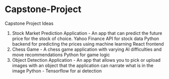 # Capstone-Project

Capstone Project Ideas
1. Stock Market Prediction Application - An app that can predict the future price for the stock of choice.
    Yahoo Finance API for stock data
    Python backend for predicting the prices using machine learning
    React frontend
2. Chess Game - A chess game application with varying AI difficulties and move recommendations
    Python for game logic
3. Object Detection Application - An app that allows you to pick or upload images with an object that the application can narrate what is in the image
    Python - Tensorflow for ai detection
